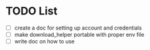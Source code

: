 # TODO List

- [ ] create a doc for setting up account and credentials
- [ ] make download\_helper portable with proper env file
- [ ] write doc on how to use 
